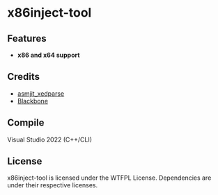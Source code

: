 # x86inject-tool

## Features
- **x86 and x64 support**

## Credits
- [asmjit_xedparse](https://github.com/x64dbg/asmjit_xedparse)
- [Blackbone](https://github.com/DarthTon/Blackbone)

## Compile
Visual Studio 2022 (C++/CLI)

## License
x86inject-tool is licensed under the WTFPL License. Dependencies are under their respective licenses.